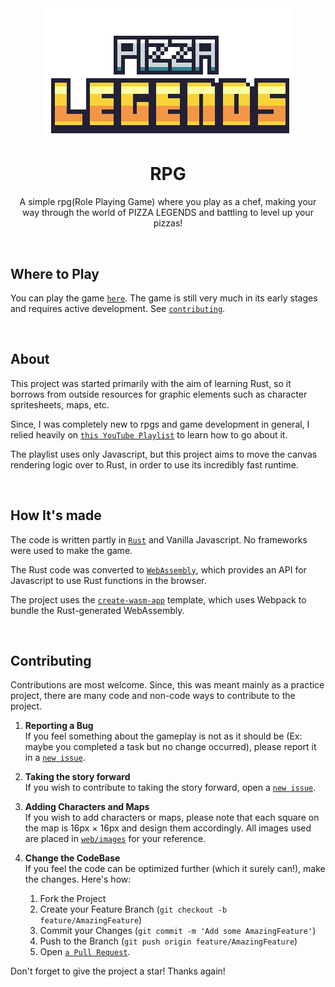 <div align="center">
  	<img src="./web/images/logo-name.png" style="image-rendering: pixelated" width="400"/>
	<h1>RPG</h1>

A simple rpg(Role Playing Game) where you play as a chef, making your way through the world of PIZZA LEGENDS and battling to level up your pizzas!
</div>
<br>

## Where to Play

You can play the game [`here`]. The game is still very much in its early stages and requires active development. See [`contributing`].

[`here`]: https://shyamjayakannan.github.io/rpg
[`contributing`]: #contributing
<br>

## About

This project was started primarily with the aim of learning Rust, so it borrows from outside resources for graphic elements such as character spritesheets, maps, etc.

Since, I was completely new to rpgs and game development in general, I relied heavily on [`this YouTube Playlist`] to learn how to go about it.

The playlist uses only Javascript, but this project aims to move the canvas rendering logic over to Rust, in order to use its incredibly fast runtime.

[`this YouTube Playlist`]: https://www.youtube.com/playlist?list=PLcjhmZ8oLT0r9dSiIK6RB_PuBWlG1KSq_
<br>

## How It's made

The code is written partly in [`Rust`] and Vanilla Javascript. No frameworks were used to make the game.

The Rust code was converted to [`WebAssembly`], which provides an API for Javascript to use Rust functions in the browser.

The project uses the [`create-wasm-app`] template, which uses Webpack to bundle the Rust-generated WebAssembly.

[`Rust`]: https://www.rust-lang.org
[`WebAssembly`]: https://webassembly.org
[`create-wasm-app`]: https://github.com/rustwasm/create-wasm-app
<br>

## Contributing

Contributions are most welcome. Since, this was meant mainly as a practice project, there are many code and non-code ways to contribute to the project.

1. **Reporting a Bug**<br>
	If you feel something about the gameplay is not as it should be (Ex: maybe you completed a task but no change occurred), please report it in a [`new issue`]. 
2. **Taking the story forward**<br>
	If you wish to contribute to taking the story forward, open a [`new issue`].
3. **Adding Characters and Maps**<br>
	If you wish to add characters or maps, please note that each square on the map is 16px × 16px and design them accordingly. All images used are placed in [`web/images`] for your reference.
3. **Change the CodeBase**<br>
	If you feel the code can be optimized further (which it surely can!), make the changes. Here's how:

	1. Fork the Project
	2. Create your Feature Branch (`git checkout -b feature/AmazingFeature`)
	3. Commit your Changes (`git commit -m 'Add some AmazingFeature'`)
	4. Push to the Branch (`git push origin feature/AmazingFeature`)
	5. Open [`a Pull Request`].

Don't forget to give the project a star! Thanks again!



[`web/images`]: https://github.com/shyamjayakannan/rpg/tree/master/web/images
[`new issue`]: https://github.com/shyamjayakannan/rpg/issues
[`a Pull Request`]: https://github.com/shyamjayakannan/rpg/pulls

